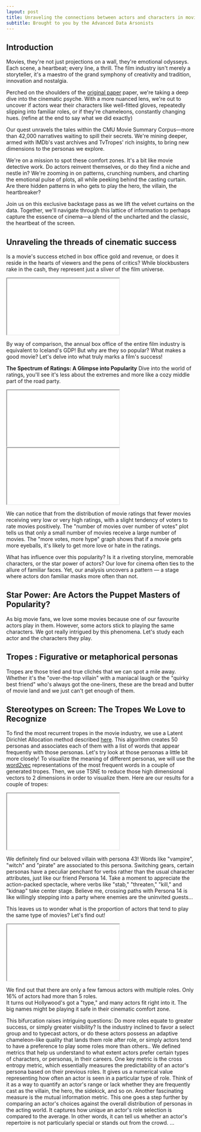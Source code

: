 ```yaml
---
layout: post
title: Unraveling the connections between actors and characters in movies
subtitle: Brought to you by the Advanced Data Arsonists
---
```

## Introduction 

Movies, they're not just projections on a wall, they're emotional odysseys. Each scene, a heartbeat; every line, a thrill. The film industry isn't merely a storyteller, it's a maestro of the grand symphony of creativity and tradition, innovation and nostalgia.

Perched on the shoulders of the [original paper](http://www.cs.CMU.edu/~ark/personas/) paper, we're taking a deep dive into the cinematic psyche. With a more nuanced lens, we're out to uncover if actors wear their characters like well-fitted gloves, repeatedly slipping into familiar roles, or if they're chameleons, constantly changing hues. (refine at the end to say what we did exactly)

Our quest unravels the tales within the CMU Movie Summary Corpus—more than 42,000 narratives waiting to spill their secrets. We're mining deeper, armed with IMDb's vast archives and TvTropes' rich insights, to bring new dimensions to the personas we explore.

We're on a mission to spot these comfort zones. It's a bit like movie detective work. Do actors reinvent themselves, or do they find a niche and nestle in? We're zooming in on patterns, crunching numbers, and charting the emotional pulse of plots, all while peeking behind the casting curtain. Are there hidden patterns in who gets to play the hero, the villain, the heartbreaker? 

Join us on this exclusive backstage pass as we lift the velvet curtains on the data. Together, we'll navigate through this lattice of information to perhaps capture the essence of cinema—a blend of the uncharted and the classic, the heartbeat of the screen.

<!---

*Old introduction:*

*In the movie industry, creativity is generally considered to be a key factor in the success of a film. Actors often need to reinvent themselves to keep audiences hooked, but do they really ? Some actors tend to develop a comfort zone and keep playing the same type of movies/characters. Our projects aims at discovering those comfort zones, when they are created and what happens when actors step out of it. Conversly, we also want to evaluate if a given role/character tends to be played only by a subset of actors and which feature(s) these actors share, which could lead us to uncover racial or gender biases in film castings. We build on top of the results of the [original paper](http://www.cs.CMU.edu/~ark/personas/) in order to identify in a more fine-grained approach if an actors exhibit a recurring persona accross the characters they play.*

-->

## Unraveling the threads of cinematic success

Is a movie's success etched in box office gold and revenue, or does it reside in the hearts of viewers and the pens of critics? While blockbusters rake in the cash, they represent just a sliver of the film universe.

<!-- ![Revenue vs Iceland](/assets/img/revenue_vs_iceland.png) -->

<div class="container">
  <iframe class="responsive-iframe" src="assets/plot/box_office_vs_gdp.html"></iframe>
</div>


By way of comparison, the annual box office of the entire film industry is equivalent to Iceland's GDP! But why are they so popular? What makes a good movie? Let's delve into what truly marks a film's success!

**The Spectrum of Ratings: A Glimpse into Popularity**
Dive into the world of ratings, you'll see it's less about the extremes and more like a cozy middle part of the road party. 
<!--
<div class="container">
  <iframe class="responsive-iframe" src="assets/plot/ratings_histogram.html"></iframe>
</div>

<div class="container">
  <iframe class="responsive-iframe" src="assets/plot/movie_votes.html"></iframe>
</div>
-->


<div class="row">
  <div class="column">
    <iframe class="responsive-iframe" src="assets/plot/ratings_histogram.html"></iframe>
  </div>
  <div class="column">
    <iframe class="responsive-iframe" src="assets/plot/movie_votes.html"></iframe>
  </div>
</div>


We can notice that from the distribution of movie ratings that fewer movies receiving very low or very high ratings, with a slight tendency of voters to rate movies positively. The "number of movies over number of votes" plot tells us that only a small number of movies receive a large number of movies.  The "more votes, more hype" graph shows that if a movie gets more eyeballs, it's likely to get more love or hate in the ratings.

What has influence over this popularity? Is it a riveting storyline, memorable characters, or the star power of actors? Our love for cinema often ties to the allure of familiar faces. Yet, our analysis uncovers a pattern — a stage where actors don familiar masks more often than not.

## Star Power: Are Actors the Puppet Masters of Popularity?

As big movie fans, we love some movies because one of our favourite actors play in them.
However, some actors stick to playing the same characters. We got really intrigued by this phenomena. Let's study each actor and the characters they play.

## Tropes : Figurative or metaphorical personas
Tropes are those tried and true clichés that we can spot a mile away. Whether it's the "over-the-top villain" with a maniacal laugh or the "quirky best friend" who's always got the one-liners, these are the bread and butter of movie land and we just can't get enough of them.

## Stereotypes on Screen: The Tropes We Love to Recognize
To find the most recurrent tropes in the movie industry, we use a Latent Dirichlet Allocation method described [here](https://aclanthology.org/P13-1035.pdf). This algorithm creates 50 personas and associates each of them with a list of words that appear frequently with those personas. Let's try look at those personas a little bit more closely! To visualize the meaning of different personas, we will use the [word2vec](https://arxiv.org/abs/1301.3781) representations of the most frequent words in a couple of generated tropes. Then, we use TSNE to reduce those high dimensional vectors to 2 dimensions in order to visualize them. Here are our results for a couple of tropes:

<div class="container">
  <iframe class="responsive-iframe" src="assets/plot/persona_scatter.html"></iframe>
</div>

We definitely find our beloved villain with persona 43! Words like "vampire", "witch" and "pirate" are associated to this persona. Switching gears, certain personas have a peculiar penchant for verbs rather than the usual character attributes, just like our friend Persona 14. Take a moment to appreciate the action-packed spectacle, where verbs like "stab," "threaten," "kill," and "kidnap" take center stage. Believe me, crossing paths with Persona 14 is like willingly stepping into a party where enemies are the uninvited guests...

This leaves us to wonder what is the proportion of actors that tend to play the same type of movies? Let's find out!

<div class="container">
  <iframe class="responsive-iframe" src="assets/plot/actor_roles.html"></iframe>
</div>


We find out that there are only a few famous actors with multiple roles. Only 16% of actors had more than 5 roles.  
It turns out Hollywood's got a "type," and many actors fit right into it. The big names might be playing it safe in their cinematic comfort zone. 


 This bifurcation raises intriguing questions: Do more roles equate to greater success, or simply greater visibility? Is the industry inclined to favor a select group and to typecast actors, or do these actors possess an adaptive chameleon-like quality that lands them role after role, or simply actors tend to have a preference to play some roles more than others.. We defined metrics that help us understand to what extent actors prefer certain types of characters, or personas, in their careers.
One key metric is the cross entropy metric, which essentially measures the predictability of an actor's persona based on their previous roles. It gives us a numerical value representing how often an actor is seen in a particular type of role. Think of it as a way to quantify an actor's range or lack whether they are frequently cast as the villain, the hero, the sidekick, and so on.
Another fascinating measure is the mutual information metric. This one goes a step further by comparing an actor's choices against the overall distribution of personas in the acting world. It captures how unique an actor's role selection is compared to the average. In other words, it can tell us whether an actor's repertoire is not particularly special or stands out from the crowd.
... 








